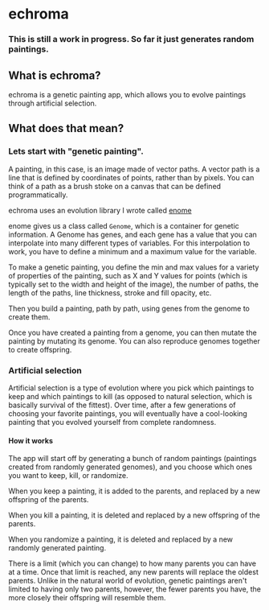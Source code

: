 # echroma

### This is still a work in progress. So far it just generates random paintings.

## What is echroma?
echroma is a genetic painting app, which allows you to evolve paintings through artificial selection.

## What does that mean?

### Lets start with "genetic painting".

A painting, in this case, is an image made of vector paths. A vector path is a line that is defined by coordinates of points, rather than by pixels. You can think of a path as a brush stoke on a canvas that can be defined programmatically.

echroma uses an evolution library I wrote called [enome](https://github.com/fiberwire/enome)

enome gives us a class called `Genome`, which is a container for genetic information. A Genome has genes, and each gene has a value that you can interpolate into many different types of variables. For this interpolation to work, you have to define a minimum and a maximum value for the variable.

To make a genetic painting, you define the min and max values for a variety of properties of the painting, such as X and Y values for points (which is typically set to the width and height of the image), the number of paths, the length of the paths, line thickness, stroke and fill opacity, etc.

Then you build a painting, path by path, using genes from the genome to create them.

Once you have created a painting from a genome, you can then mutate the painting by mutating its genome. You can also reproduce genomes together to create offspring.

### Artificial selection

Artificial selection is a type of evolution where you pick which paintings to keep and which paintings to kill (as opposed to natural selection, which is basically survival of the fittest). Over time, after a few generations of choosing your favorite paintings, you will eventually have a cool-looking painting that you evolved yourself from complete randomness.

#### How it works

The app will start off by generating a bunch of random paintings (paintings created from randomly generated genomes), and you choose which ones you want to keep, kill, or randomize.

When you keep a painting, it is added to the parents, and replaced by a new offspring of the parents.

When you kill a painting, it is deleted and replaced by a new offspring of the parents.

When you randomize a painting, it is deleted and replaced by a new randomly generated painting.

There is a limit (which you can change) to how many parents you can have at a time. Once that limit is reached, any new parents will replace the oldest parents. Unlike in the natural world of evolution, genetic paintings aren't limited to having only two parents, however, the fewer parents you have, the more closely their offspring will resemble them.